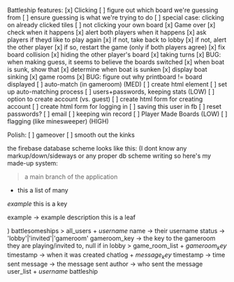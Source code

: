 Battleship
features:
  [x] Clicking
    [ ] figure out which board we're guessing from
    [ ] ensure guessing is what we're trying to do
    [ ] special case: clicking on already clicked tiles
    [ ] not clicking your own board
  [x] Game over
    [x] check when it happens
    [x] alert both players when it happens
    [x] ask players if theyd like to play again
    [x] if not, take back to lobby
    [x] if not, alert the other player
    [x] if so, restart the game (only if both players agree)
  [x] fix board collision
  [x] hiding the other player's board
  [x] taking turns
  [x] BUG: when making guess, it seems to believe the boards switched
  [x] when boat is sunk, show that
      [x] determine when boat is sunken
  [x] display boat sinking
  [x] game rooms
  [x] BUG: figure out why printboard != board displayed
  [ ] auto-match (in gameroom) (MED)
      [ ] create html element
      [ ] set up auto-matching process
  [ ] users+passwords, keeping stats (LOW)
      [ ] option to create account (vs. guest)
      [ ] create html form for creating account
      [ ] create html form for logging in
      [ ] saving this user in fb
      [ ] reset passwords?
      [ ] email
      [ ] keeping win record
  [ ] Player Made Boards (LOW)
  [ ] flagging (like minesweeper) (HIGH)

Polish:
  [ ] gameover
    [ ] smooth out the kinks



the firebase database scheme looks like this:
(I dont know any markup/down/sideways or any proper db scheme writing so here's my made-up system:
  > a main branch of the application
  + this a list of many

  $example$
    this is a key

  example -> example description
      this is a leaf

)
battlesomeships
    > all_users
        + $username$
            name -> their username
            status -> 'lobby'|'invited'|'gameroom'
            gameroom_key -> the key to the gameroom they are playing/invited to, null if in lobby
    > game_room_list
        + $gameroom_key$
            timestamp -> when it was created
            chatlog
                + $message_key$
                    timestamp -> time sent
                    message -> the message sent
                    author -> who sent the message
            user_list
                + $username$
            battleship


